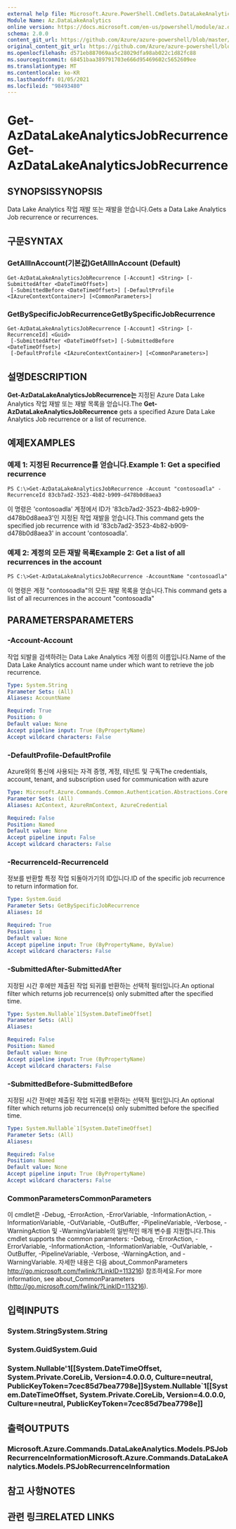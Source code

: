 ```yaml
---
external help file: Microsoft.Azure.PowerShell.Cmdlets.DataLakeAnalytics.dll-Help.xml
Module Name: Az.DataLakeAnalytics
online version: https://docs.microsoft.com/en-us/powershell/module/az.datalakeanalytics/get-azdatalakeanalyticsjobrecurrence
schema: 2.0.0
content_git_url: https://github.com/Azure/azure-powershell/blob/master/src/DataLakeAnalytics/DataLakeAnalytics/help/Get-AzDataLakeAnalyticsJobRecurrence.md
original_content_git_url: https://github.com/Azure/azure-powershell/blob/master/src/DataLakeAnalytics/DataLakeAnalytics/help/Get-AzDataLakeAnalyticsJobRecurrence.md
ms.openlocfilehash: d571eb887069aa5c28029dfa98ab022c1d82fc88
ms.sourcegitcommit: 68451baa389791703e666d95469602c5652609ee
ms.translationtype: MT
ms.contentlocale: ko-KR
ms.lasthandoff: 01/05/2021
ms.locfileid: "98493480"
---
```

# <span data-ttu-id="a0871-101">Get-AzDataLakeAnalyticsJobRecurrence</span><span class="sxs-lookup"><span data-stu-id="a0871-101">Get-AzDataLakeAnalyticsJobRecurrence</span></span>

## <span data-ttu-id="a0871-102">SYNOPSIS</span><span class="sxs-lookup"><span data-stu-id="a0871-102">SYNOPSIS</span></span>
<span data-ttu-id="a0871-103">Data Lake Analytics 작업 재발 또는 재발을 얻습니다.</span><span class="sxs-lookup"><span data-stu-id="a0871-103">Gets a Data Lake Analytics Job recurrence or recurrences.</span></span>

## <span data-ttu-id="a0871-104">구문</span><span class="sxs-lookup"><span data-stu-id="a0871-104">SYNTAX</span></span>

### <span data-ttu-id="a0871-105">GetAllInAccount(기본값)</span><span class="sxs-lookup"><span data-stu-id="a0871-105">GetAllInAccount (Default)</span></span>
```
Get-AzDataLakeAnalyticsJobRecurrence [-Account] <String> [-SubmittedAfter <DateTimeOffset>]
 [-SubmittedBefore <DateTimeOffset>] [-DefaultProfile <IAzureContextContainer>] [<CommonParameters>]
```

### <span data-ttu-id="a0871-106">GetBySpecificJobRecurrence</span><span class="sxs-lookup"><span data-stu-id="a0871-106">GetBySpecificJobRecurrence</span></span>
```
Get-AzDataLakeAnalyticsJobRecurrence [-Account] <String> [-RecurrenceId] <Guid>
 [-SubmittedAfter <DateTimeOffset>] [-SubmittedBefore <DateTimeOffset>]
 [-DefaultProfile <IAzureContextContainer>] [<CommonParameters>]
```

## <span data-ttu-id="a0871-107">설명</span><span class="sxs-lookup"><span data-stu-id="a0871-107">DESCRIPTION</span></span>
<span data-ttu-id="a0871-108">**Get-AzDataLakeAnalyticsJobRecurrence는** 지정된 Azure Data Lake Analytics 작업 재발 또는 재발 목록을 얻습니다.</span><span class="sxs-lookup"><span data-stu-id="a0871-108">The **Get-AzDataLakeAnalyticsJobRecurrence** gets a specified Azure Data Lake Analytics Job recurrence or a list of recurrence.</span></span>

## <span data-ttu-id="a0871-109">예제</span><span class="sxs-lookup"><span data-stu-id="a0871-109">EXAMPLES</span></span>

### <span data-ttu-id="a0871-110">예제 1: 지정된 Recurrence를 얻습니다.</span><span class="sxs-lookup"><span data-stu-id="a0871-110">Example 1: Get a specified recurrence</span></span>
```
PS C:\>Get-AzDataLakeAnalyticsJobRecurrence -Account "contosoadla" -RecurrenceId 83cb7ad2-3523-4b82-b909-d478b0d8aea3
```

<span data-ttu-id="a0871-111">이 명령은 'contosoadla' 계정에서 ID가 '83cb7ad2-3523-4b82-b909-d478b0d8aea3'인 지정된 작업 재발을 얻습니다.</span><span class="sxs-lookup"><span data-stu-id="a0871-111">This command gets the specified job recurrence with id '83cb7ad2-3523-4b82-b909-d478b0d8aea3' in account 'contosoadla'.</span></span>

### <span data-ttu-id="a0871-112">예제 2: 계정의 모든 재발 목록</span><span class="sxs-lookup"><span data-stu-id="a0871-112">Example 2: Get a list of all recurrences in the account</span></span>
```
PS C:\>Get-AzDataLakeAnalyticsJobRecurrence -AccountName "contosoadla"
```

<span data-ttu-id="a0871-113">이 명령은 계정 "contosoadla"의 모든 재발 목록을 얻습니다.</span><span class="sxs-lookup"><span data-stu-id="a0871-113">This command gets a list of all recurrences in the account "contosoadla"</span></span>

## <span data-ttu-id="a0871-114">PARAMETERS</span><span class="sxs-lookup"><span data-stu-id="a0871-114">PARAMETERS</span></span>

### <span data-ttu-id="a0871-115">-Account</span><span class="sxs-lookup"><span data-stu-id="a0871-115">-Account</span></span>
<span data-ttu-id="a0871-116">작업 되발을 검색하려는 Data Lake Analytics 계정 이름의 이름입니다.</span><span class="sxs-lookup"><span data-stu-id="a0871-116">Name of the Data Lake Analytics account name under which want to retrieve the job recurrence.</span></span>

```yaml
Type: System.String
Parameter Sets: (All)
Aliases: AccountName

Required: True
Position: 0
Default value: None
Accept pipeline input: True (ByPropertyName)
Accept wildcard characters: False
```

### <span data-ttu-id="a0871-117">-DefaultProfile</span><span class="sxs-lookup"><span data-stu-id="a0871-117">-DefaultProfile</span></span>
<span data-ttu-id="a0871-118">Azure와의 통신에 사용되는 자격 증명, 계정, 테넌트 및 구독</span><span class="sxs-lookup"><span data-stu-id="a0871-118">The credentials, account, tenant, and subscription used for communication with azure</span></span>

```yaml
Type: Microsoft.Azure.Commands.Common.Authentication.Abstractions.Core.IAzureContextContainer
Parameter Sets: (All)
Aliases: AzContext, AzureRmContext, AzureCredential

Required: False
Position: Named
Default value: None
Accept pipeline input: False
Accept wildcard characters: False
```

### <span data-ttu-id="a0871-119">-RecurrenceId</span><span class="sxs-lookup"><span data-stu-id="a0871-119">-RecurrenceId</span></span>
<span data-ttu-id="a0871-120">정보를 반환할 특정 작업 되돌아가기의 ID입니다.</span><span class="sxs-lookup"><span data-stu-id="a0871-120">ID of the specific job recurrence to return information for.</span></span>

```yaml
Type: System.Guid
Parameter Sets: GetBySpecificJobRecurrence
Aliases: Id

Required: True
Position: 1
Default value: None
Accept pipeline input: True (ByPropertyName, ByValue)
Accept wildcard characters: False
```

### <span data-ttu-id="a0871-121">-SubmittedAfter</span><span class="sxs-lookup"><span data-stu-id="a0871-121">-SubmittedAfter</span></span>
<span data-ttu-id="a0871-122">지정된 시간 후에만 제출된 작업 되귀를 반환하는 선택적 필터입니다.</span><span class="sxs-lookup"><span data-stu-id="a0871-122">An optional filter which returns job recurrence(s) only submitted after the specified time.</span></span>

```yaml
Type: System.Nullable`1[System.DateTimeOffset]
Parameter Sets: (All)
Aliases:

Required: False
Position: Named
Default value: None
Accept pipeline input: True (ByPropertyName)
Accept wildcard characters: False
```

### <span data-ttu-id="a0871-123">-SubmittedBefore</span><span class="sxs-lookup"><span data-stu-id="a0871-123">-SubmittedBefore</span></span>
<span data-ttu-id="a0871-124">지정된 시간 전에만 제출된 작업 되귀를 반환하는 선택적 필터입니다.</span><span class="sxs-lookup"><span data-stu-id="a0871-124">An optional filter which returns job recurrence(s) only submitted before the specified time.</span></span>

```yaml
Type: System.Nullable`1[System.DateTimeOffset]
Parameter Sets: (All)
Aliases:

Required: False
Position: Named
Default value: None
Accept pipeline input: True (ByPropertyName)
Accept wildcard characters: False
```

### <span data-ttu-id="a0871-125">CommonParameters</span><span class="sxs-lookup"><span data-stu-id="a0871-125">CommonParameters</span></span>
<span data-ttu-id="a0871-126">이 cmdlet은 -Debug, -ErrorAction, -ErrorVariable, -InformationAction, -InformationVariable, -OutVariable, -OutBuffer, -PipelineVariable, -Verbose, -WarningAction 및 -WarningVariable의 일반적인 매개 변수를 지원합니다.</span><span class="sxs-lookup"><span data-stu-id="a0871-126">This cmdlet supports the common parameters: -Debug, -ErrorAction, -ErrorVariable, -InformationAction, -InformationVariable, -OutVariable, -OutBuffer, -PipelineVariable, -Verbose, -WarningAction, and -WarningVariable.</span></span> <span data-ttu-id="a0871-127">자세한 내용은 다음 about_CommonParameters http://go.microsoft.com/fwlink/?LinkID=113216) 참조하세요.</span><span class="sxs-lookup"><span data-stu-id="a0871-127">For more information, see about_CommonParameters (http://go.microsoft.com/fwlink/?LinkID=113216).</span></span>

## <span data-ttu-id="a0871-128">입력</span><span class="sxs-lookup"><span data-stu-id="a0871-128">INPUTS</span></span>

### <span data-ttu-id="a0871-129">System.String</span><span class="sxs-lookup"><span data-stu-id="a0871-129">System.String</span></span>

### <span data-ttu-id="a0871-130">System.Guid</span><span class="sxs-lookup"><span data-stu-id="a0871-130">System.Guid</span></span>

### <span data-ttu-id="a0871-131">System.Nullable'1[[System.DateTimeOffset, System.Private.CoreLib, Version=4.0.0.0, Culture=neutral, PublicKeyToken=7cec85d7bea7798e]]</span><span class="sxs-lookup"><span data-stu-id="a0871-131">System.Nullable\`1[[System.DateTimeOffset, System.Private.CoreLib, Version=4.0.0.0, Culture=neutral, PublicKeyToken=7cec85d7bea7798e]]</span></span>

## <span data-ttu-id="a0871-132">출력</span><span class="sxs-lookup"><span data-stu-id="a0871-132">OUTPUTS</span></span>

### <span data-ttu-id="a0871-133">Microsoft.Azure.Commands.DataLakeAnalytics.Models.PSJobRecurrenceInformation</span><span class="sxs-lookup"><span data-stu-id="a0871-133">Microsoft.Azure.Commands.DataLakeAnalytics.Models.PSJobRecurrenceInformation</span></span>

## <span data-ttu-id="a0871-134">참고 사항</span><span class="sxs-lookup"><span data-stu-id="a0871-134">NOTES</span></span>

## <span data-ttu-id="a0871-135">관련 링크</span><span class="sxs-lookup"><span data-stu-id="a0871-135">RELATED LINKS</span></span>
